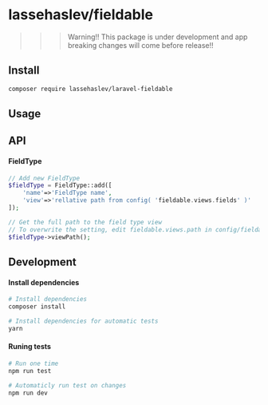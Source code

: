 # lassehaslev/fieldable
>>> Warning!! This package is under development and app breaking changes will come before release!!

## Install
``` bash
composer require lassehaslev/laravel-fieldable
```

## Usage
## API
#### FieldType
``` php
// Add new FieldType
$fieldType = FieldType::add([
    'name'=>'FieldType name',
    'view'=>'rellative path from config( 'fieldable.views.fields' )'
]);

// Get the full path to the field type view
// To overwrite the setting, edit fieldable.views.path in config/fieldable.php
$fieldType->viewPath();
```

## Development
#### Install dependencies
``` bash
# Install dependencies
composer install

# Install dependencies for automatic tests
yarn
```

#### Runing tests
``` bash
# Run one time
npm run test

# Automaticly run test on changes
npm run dev
```
